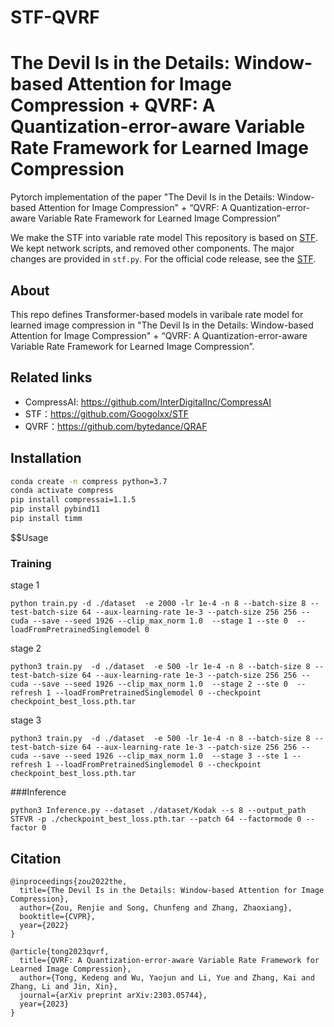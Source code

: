 # STF-QVRF

# The Devil Is in the Details: Window-based Attention for Image Compression + QVRF: A Quantization-error-aware Variable Rate Framework for Learned Image Compression
Pytorch implementation of the paper "The Devil Is in the Details: Window-based Attention for Image Compression" + “QVRF: A Quantization-error-aware Variable Rate Framework for Learned Image Compression”

We make the STF into variable rate model
This repository is based on [STF](https://github.com/Googolxx/STF). We kept network scripts, and removed other components. The major changes are provided in `stf.py`. For the official code release, see the [STF](https://github.com/Googolxx/STF/blob/main/compressai/models/stf.py).

## About
This repo defines Transformer-based models in varibale rate model for learned image compression in "The Devil Is in the Details: Window-based Attention for Image Compression" + “QVRF: A Quantization-error-aware Variable Rate Framework for Learned Image Compression”.

## Related links
 * CompressAI: https://github.com/InterDigitalInc/CompressAI
 * STF：https://github.com/Googolxx/STF
 * QVRF：https://github.com/bytedance/QRAF
 
## Installation


```bash
conda create -n compress python=3.7
conda activate compress
pip install compressai=1.1.5
pip install pybind11
pip install timm
```
$$Usage
### Training
stage 1
```
python train.py -d ./dataset  -e 2000 -lr 1e-4 -n 8 --batch-size 8 --test-batch-size 64 --aux-learning-rate 1e-3 --patch-size 256 256 --cuda --save --seed 1926 --clip_max_norm 1.0  --stage 1 --ste 0  --loadFromPretrainedSinglemodel 0
```
stage 2
```
python3 train.py  -d ./dataset  -e 500 -lr 1e-4 -n 8 --batch-size 8 --test-batch-size 64 --aux-learning-rate 1e-3 --patch-size 256 256 --cuda --save --seed 1926 --clip_max_norm 1.0  --stage 2 --ste 0  --refresh 1 --loadFromPretrainedSinglemodel 0 --checkpoint checkpoint_best_loss.pth.tar
```
stage 3
```
python3 train.py  -d ./dataset  -e 500 -lr 1e-4 -n 8 --batch-size 8 --test-batch-size 64 --aux-learning-rate 1e-3 --patch-size 256 256 --cuda --save --seed 1926 --clip_max_norm 1.0  --stage 3 --ste 1 --refresh 1 --loadFromPretrainedSinglemodel 0 --checkpoint checkpoint_best_loss.pth.tar
```

###Inference
```
python3 Inference.py --dataset ./dataset/Kodak --s 8 --output_path STFVR -p ./checkpoint_best_loss.pth.tar --patch 64 --factormode 0 --factor 0
```

## Citation
```
@inproceedings{zou2022the,
  title={The Devil Is in the Details: Window-based Attention for Image Compression},
  author={Zou, Renjie and Song, Chunfeng and Zhang, Zhaoxiang},
  booktitle={CVPR},
  year={2022}
}

@article{tong2023qvrf,
  title={QVRF: A Quantization-error-aware Variable Rate Framework for Learned Image Compression},
  author={Tong, Kedeng and Wu, Yaojun and Li, Yue and Zhang, Kai and Zhang, Li and Jin, Xin},
  journal={arXiv preprint arXiv:2303.05744},
  year={2023}
}
```
